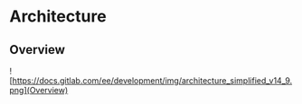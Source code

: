 # Architecture 

## Overview 

![https://docs.gitlab.com/ee/development/img/architecture_simplified_v14_9.png](Overview)
